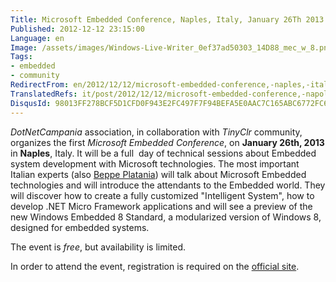 ```yaml
---
Title: Microsoft Embedded Conference, Naples, Italy, January 26Th 2013
Published: 2012-12-12 23:15:00
Language: en
Image: /assets/images/Windows-Live-Writer_0ef37ad50303_14D88_mec_w_8.png
Tags:
- embedded
- community
RedirectFrom: en/2012/12/12/microsoft-embedded-conference,-naples,-italy,-january-26th-2013.aspx
TranslatedRefs: it/post/2012/12/12/microsoft-embedded-conference,-napoli,-26-gennaio-2013.md
DisqusId: 98013FF278BCF5D1CFD0F943E2FC497F7F94BEFA5E0AAC7C165ABC6772FC61CD
---
```

*DotNetCampania* association, in collaboration with *TinyClr* community, organizes the first *Microsoft Embedded Conference*, on **January 26th, 2013** in **Naples**, Italy. It will be a full  day of technical sessions about Embedded system development with Microsoft technologies. The most important Italian experts (also <a href="http://beppeplatania.cloudapp.net" target="_blank">Beppe Platania</a>) will talk about Microsoft Embedded technologies and will introduce the attendants to the Embedded world. They will discover how to create a fully customized "Intelligent System", how to develop .NET Micro Framework applications and will see a preview of the new Windows Embedded 8 Standard, a modularized version of Windows 8, designed for embedded systems.

The event is *free*, but availability is limited.

In order to attend the event, registration is required on the <a href="http://www.microsoftembeddedconference.it/" target="_blank">official site</a>.